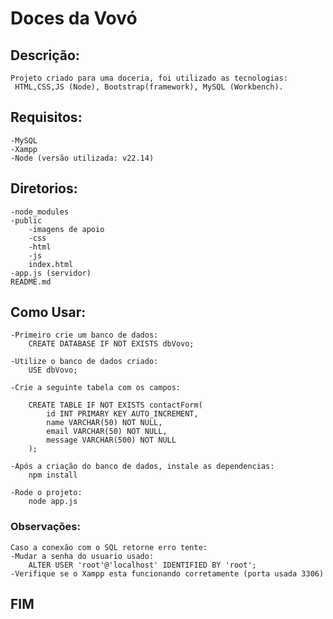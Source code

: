 # Doces da Vovó

## Descrição:
    Projeto criado para uma doceria, foi utilizado as tecnologias:
     HTML,CSS,JS (Node), Bootstrap(framework), MySQL (Workbench).
## Requisitos:
    -MySQL
    -Xampp
    -Node (versão utilizada: v22.14)
## Diretorios:
    -node_modules
    -public
        -imagens de apoio
        -css
        -html
        -js
        index.html
    -app.js (servidor)
    README.md
## Como Usar:
    -Primeiro crie um banco de dados:
        CREATE DATABASE IF NOT EXISTS dbVovo;

    -Utilize o banco de dados criado:
        USE dbVovo;
    
    -Crie a seguinte tabela com os campos:

        CREATE TABLE IF NOT EXISTS contactForm(
            id INT PRIMARY KEY AUTO_INCREMENT,
            name VARCHAR(50) NOT NULL,
            email VARCHAR(50) NOT NULL,
            message VARCHAR(500) NOT NULL
        );

    -Após a criação do banco de dados, instale as dependencias:
        npm install

    -Rode o projeto:
        node app.js
### Observações:
    Caso a conexão com o SQL retorne erro tente:
    -Mudar a senha do usuario usado:
        ALTER USER 'root'@'localhost' IDENTIFIED BY 'root';
    -Verifique se o Xampp esta funcionando corretamente (porta usada 3306)

## FIM    

